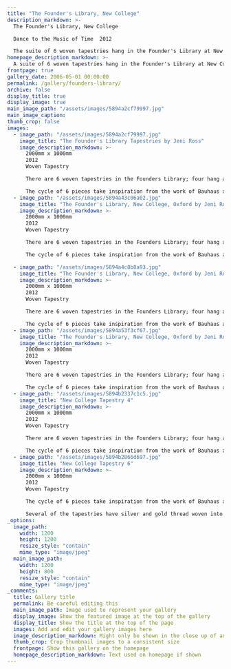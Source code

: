 ```yaml
---
title: "The Founder's Library, New College"
description_markdown: >-
  The Founder's Library, New College

  Dance to the Music of Time  2012

  The suite of 6 woven tapestries hang in the Founder's Library at New College, Oxford.
homepage_description_markdown: >-
  A suite of 6 woven tapestries hang in the Founder's Library at New College, Oxford.
frontpage: true
gallery_date: 2006-05-01 00:00:00
permalink: /gallery/founders-library/
archive: false
display_title: true
display_image: true
main_image_path: "/assets/images/5894a2cf79997.jpg"
main_image_caption:
thumb_crop: false
images:
  - image_path: "/assets/images/5894a2cf79997.jpg"
    image_title: "The Founder's Library Tapestries by Jeni Ross"
    image_description_markdown: >-
      2000mm x 1000mm  
      2012  
      Woven Tapestry

      There are 6 woven tapestries in the Founders Library; four hang at one end of the 20 metre room and two at the other.

      The cycle of 6 pieces take inspiration from the work of Bauhaus artist Johannes Itten, using 12 shades of blue to represent music, the passing of time and the solar system.
  - image_path: "/assets/images/5894a43c06a02.jpg"
    image_title: "The Founder's Library, New College, Oxford by Jeni Ross"
    image_description_markdown: >-
      2000mm x 1000mm  
      2012  
      Woven Tapestry

      There are 6 woven tapestries in the Founders Library; four hang at one end of the 20 metre room and two at the other.

      The cycle of 6 pieces take inspiration from the work of Bauhaus artist Johannes Itten, using 12 shades of blue to represent music, the passing of time and the solar system.

  - image_path: "/assets/images/5894a4c8b8a93.jpg"
    image_title: "The Founder's Library, New College, Oxford by Jeni Ross"
    image_description_markdown: >-
      2000mm x 1000mm  
      2012  
      Woven Tapestry

      There are 6 woven tapestries in the Founders Library; four hang at one end of the 20 metre room and two at the other.

      The cycle of 6 pieces take inspiration from the work of Bauhaus artist Johannes Itten, using 12 shades of blue to represent music, the passing of time and the solar system.
  - image_path: "/assets/images/5894a53f3cf67.jpg"
    image_title: "The Founder's Library, New College, Oxford by Jeni Ross"
    image_description_markdown: >-
      2000mm x 1000mm  
      2012  
      Woven Tapestry

      There are 6 woven tapestries in the Founders Library; four hang at one end of the 20 metre room and two at the other.

      The cycle of 6 pieces take inspiration from the work of Bauhaus artist Johannes Itten, using 12 shades of blue to represent music, the passing of time and the solar system.
  - image_path: "/assets/images/5894b2337c1c5.jpg"
    image_title: "New College Tapestry 4"
    image_description_markdown: >-
      2000mm x 1000mm  
      2012  
      Woven Tapestry

      There are 6 woven tapestries in the Founders Library; four hang at one end of the 20 metre room and two at the other.

      The cycle of 6 pieces take inspiration from the work of Bauhaus artist Johannes Itten, using 12 shades of blue to represent music, the passing of time and the solar system.
  - image_path: "/assets/images/5894b2866d697.jpg"
    image_title: "New College Tapestry 6"
    image_description_markdown: >-
      2000mm x 1000mm  
      2012  
      Woven Tapestry

      The cycle of 6 pieces take inspiration from the work of Bauhaus artist Johannes Itten, using 12 shades of blue to represent music, the passing of time and the solar system.

      Several of the tapestries have silver and gold thread woven into the fabric which catches the light, especially in the evenings.
_options:
  image_path:
    width: 1200
    height: 1200
    resize_style: "contain"
    mime_type: "image/jpeg"
  main_image_path:
    width: 1200
    height: 800
    resize_style: "contain"
    mime_type: "image/jpeg"
_comments:
  title: Gallery title
  permalink: Be careful editing this
  main_image_path: Image used to represent your gallery
  display_image: Show the featured image at the top of the gallery
  display_title: Show the title at the top of the page
  images: Add and edit your gallery images here
  image_description_markdown: Might only be shown in the close up of an image
  thumb_crop: Crop thumbnail images to a consistent size
  frontpage: Show this gallery on the homepage
  homepage_description_markdown: Text used on homepage if shown
---
```

